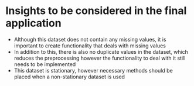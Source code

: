 # Insights to be considered in the final application

- Although this dataset does not contain any missing values, it is important to create functionality that deals with missing values
- In addition to this, there is also no duplicate values in the dataset, which reduces the preprocessing however the functionality to deal with it still needs to be implemented
- This dataset is stationary, however necessary methods should be placed when a non-stationary dataset is used